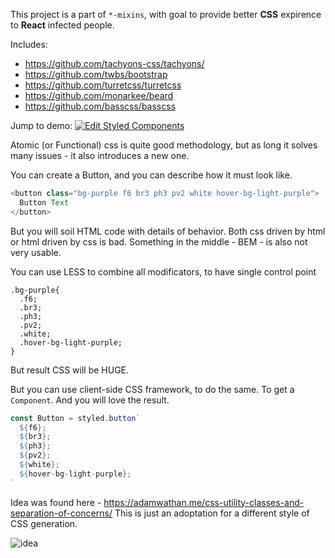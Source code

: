 This project is a part of `*-mixins`, with goal to provide better __CSS__ expirence
 to __React__ infected people.

Includes:
 - https://github.com/tachyons-css/tachyons/
 - https://github.com/twbs/bootstrap
 - https://github.com/turretcss/turretcss
 - https://github.com/monarkee/beard
 - https://github.com/basscss/basscss
 
Jump to demo:
[![Edit Styled Components](https://codesandbox.io/static/img/play-codesandbox.svg)](https://codesandbox.io/s/qkv82lk6l6)

Atomic (or Functional) css is quite good methodology, 
but as long it solves many issues - it also introduces a new one.

You can create a Button, and you can describe how it must look like.
```js
<button class="bg-purple f6 br3 ph3 pv2 white hover-bg-light-purple">
  Button Text
</button>
```  
But you will soil HTML code with details of behavior. Both css driven by html or html driven by css is bad.
Something in the middle - BEM - is also not very usable.

You can use LESS to combine all modificators, to have single control point 
```less
.bg-purple{
  .f6;
  .br3; 
  .ph3; 
  .pv2; 
  .white;  
  .hover-bg-light-purple;
}
```
But result CSS will be HUGE.

But you can use client-side CSS framework, to do the same. To get a `Component`. And you will love the result.
```js
const Button = styled.button`
  ${f6};
  ${br3}; 
  ${ph3}; 
  ${pv2}; 
  ${white};  
  ${hover-bg-light-purple};
`
```

 
Idea was found here - https://adamwathan.me/css-utility-classes-and-separation-of-concerns/
This is just an adoptation for a different style of CSS generation.

![idea](http://kashey.ru/img/classMixins.gif)
